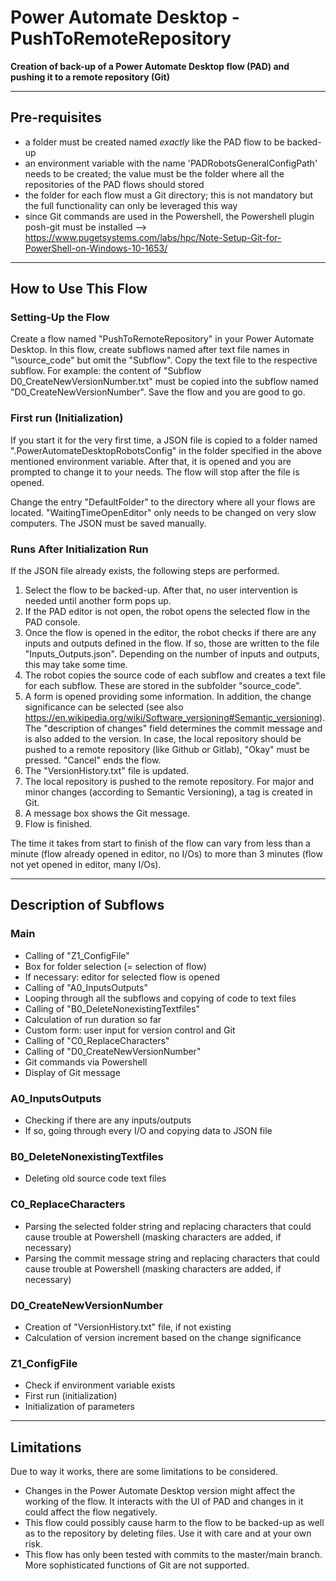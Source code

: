 # Power Automate Desktop - PushToRemoteRepository

**Creation of back-up of a Power Automate Desktop flow (PAD) and pushing it to a remote repository (Git)**

-----------------------------------

## Pre-requisites
- a folder must be created named *exactly* like the PAD flow to be backed-up
- an environment variable with the name 'PADRobotsGeneralConfigPath' needs to be created; the value must be the folder where all the repositories of the PAD flows should stored
- the folder for each flow must a Git directory; this is not mandatory but the full functionality can only be leveraged this way
- since Git commands are used in the Powershell, the Powershell plugin posh-git must be installed --> https://www.pugetsystems.com/labs/hpc/Note-Setup-Git-for-PowerShell-on-Windows-10-1653/

-----------------------------------

## How to Use This Flow
### Setting-Up the Flow

Create a flow named "PushToRemoteRepository" in your Power Automate Desktop. In this flow, create subflows named after text file names in "\source_code" but omit the "Subflow". Copy the text file to the respective subflow. For example: the content of "Subflow D0_CreateNewVersionNumber.txt" must be copied into the subflow named "D0_CreateNewVersionNumber". Save the flow and you are good to go.

### First run (Initialization)

If you start it for the very first time, a JSON file is copied to a folder named ".PowerAutomateDesktopRobotsConfig" in the folder specified in the above mentioned environment variable. After that, it is opened and you are prompted to change it to your needs. The flow will stop after the file is opened.

Change the entry "DefaultFolder" to the directory where all your flows are located. "WaitingTimeOpenEditor" only needs to be changed on very slow computers. The JSON must be saved manually. 

### Runs After Initialization Run

If the JSON file already exists, the following steps are performed.

1. Select the flow to be backed-up. After that, no user intervention is needed until another form pops up.
2. If the PAD editor is not open, the robot opens the selected flow in the PAD console.
3. Once the flow is opened in the editor, the robot checks if there are any inputs and outputs defined in the flow. If so, those are written to the file "Inputs_Outputs.json". Depending on the number of inputs and outputs, this may take some time.
4. The robot copies the source code of each subflow and creates a text file for each subflow. These are stored in the subfolder "source_code". 
5. A form is opened providing some information. In addition, the change significance can be selected (see also https://en.wikipedia.org/wiki/Software_versioning#Semantic_versioning). The "description of changes" field determines the commit message and is also added to the version. In case, the local repository should be pushed to a remote repository (like Github or Gitlab), "Okay" must be pressed. "Cancel" ends the flow.
6. The "VersionHistory.txt" file is updated. 
7. The local repository is pushed to the remote repository. For major and minor changes (according to Semantic Versioning), a tag is created in Git.
8. A message box shows the Git message.
9. Flow is finished.

The time it takes from start to finish of the flow can vary from less than a minute (flow already opened in editor, no I/Os) to more than 3 minutes (flow not yet opened in editor, many I/Os).

-----------------------------------

## Description of Subflows
### Main
- Calling of "Z1_ConfigFile"
- Box for folder selection (= selection of flow)
- If necessary: editor for selected flow is opened
- Calling of "A0_InputsOutputs"
- Looping through all the subflows and copying of code to text files
- Calling of "B0_DeleteNonexistingTextfiles"
- Calculation of run duration so far
- Custom form: user input for version control and Git
- Calling of "C0_ReplaceCharacters"
- Calling of "D0_CreateNewVersionNumber"
- Git commands via Powershell
- Display of Git message

### A0_InputsOutputs
- Checking if there are any inputs/outputs
- If so, going through every I/O and copying data to JSON file

### B0_DeleteNonexistingTextfiles
- Deleting old source code text files

### C0_ReplaceCharacters
- Parsing the selected folder string and replacing characters that could cause trouble at Powershell (masking characters are added, if necessary)
- Parsing the commit message string and replacing characters that could cause trouble at Powershell (masking characters are added, if necessary)

### D0_CreateNewVersionNumber
- Creation of "VersionHistory.txt" file, if not existing
- Calculation of version increment based on the change significance

### Z1_ConfigFile
- Check if environment variable exists
- First run (initialization)
- Initialization of parameters

-----------------------------------

## Limitations
Due to way it works, there are some limitations to be considered. 
- Changes in the Power Automate Desktop version might affect the working of the flow. It interacts with the UI of PAD and changes in it could affect the flow negatively.
- This flow could possibly cause harm to the flow to be backed-up as well as to the repository by deleting files. Use it with care and at your own risk.
- This flow has only been tested with commits to the master/main branch. More sophisticated functions of Git are not supported.
